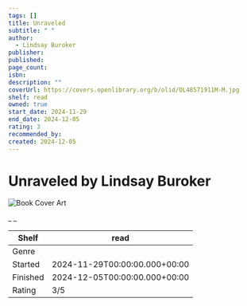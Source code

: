 ```yaml
---
tags: []
title: Unraveled
subtitle: " "
author:
  - Lindsay Buroker
publisher: 
published: 
page_count: 
isbn: 
description: ""
coverUrl: https://covers.openlibrary.org/b/olid/OL48571911M-M.jpg
shelf: read
owned: true
start_date: 2024-11-29
end_date: 2024-12-05
rating: 3
recommended_by: 
created: 2024-12-05
---
```


# Unraveled by Lindsay Buroker

![Book Cover Art](https://covers.openlibrary.org/b/olid/OL48571911M-M.jpg)

_ _

| Shelf | read |
| --- | --- |
| Genre |  |
| Started | 2024-11-29T00:00:00.000+00:00 |
| Finished | 2024-12-05T00:00:00.000+00:00 |
| Rating | 3/5 |

